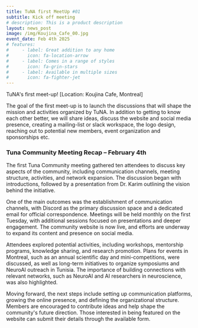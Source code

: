 ```yaml
---
title: TuNA first MeetUp #01
subtitle: Kick off meeting
# description: This is a product description
layout: news_post
image: /img/Koujina_Cafe_00.jpg
event_date: Feb 4th 2025 
# features:
#     - label: Great addition to any home
#       icon: fa-location-arrow
#     - label: Comes in a range of styles
#       icon: fa-grin-stars
#     - label: Available in multiple sizes
#       icon: fa-fighter-jet
---
```


TuNA's first meet-up! [Location: Koujina Cafe, Montreal]

The goal of the first meet-up is to launch the discussions that will shape the mission and activities organized by TuNA. In addition to getting to know each other better, we will share ideas, discuss the website and social media presence, creating a mailing-list or slack workspace, the logo design, reaching out to potential new members, event organization and sponsorships etc. 

### **Tuna Community Meeting Recap – February 4th**  

The first Tuna Community meeting gathered ten attendees to discuss key aspects of the community, including communication channels, meeting structure, activities, and network expansion. The discussion began with introductions, followed by a presentation from Dr. Karim outlining the vision behind the initiative.  

One of the main outcomes was the establishment of communication channels, with Discord as the primary discussion space and a dedicated email for official correspondence. Meetings will be held monthly on the first Tuesday, with additional sessions focused on presentations and deeper engagement. The community website is now live, and efforts are underway to expand its content and presence on social media.  

Attendees explored potential activities, including workshops, mentorship programs, knowledge sharing, and research promotion. Plans for events in Montreal, such as an annual scientific day and mini-competitions, were discussed, as well as long-term initiatives to organize symposiums and NeuroAI outreach in Tunisia. The importance of building connections with relevant networks, such as NeuroAI and AI researchers in neuroscience, was also highlighted.  

Moving forward, the next steps include setting up communication platforms, growing the online presence, and defining the organizational structure. Members are encouraged to contribute ideas and help shape the community's future direction. Those interested in being featured on the website can submit their details through the available form.
